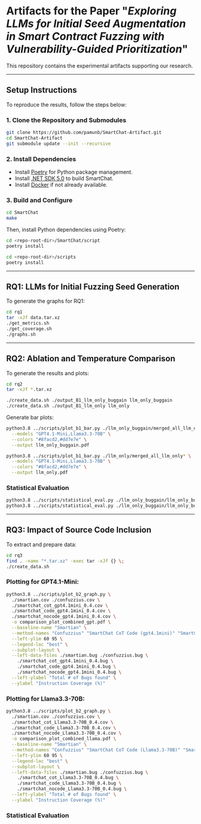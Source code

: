 # Artifacts for the Paper "*Exploring LLMs for Initial Seed Augmentation in Smart Contract Fuzzing with Vulnerability-Guided Prioritization*"

This repository contains the experimental artifacts supporting our research.

---

## Setup Instructions

To reproduce the results, follow the steps below:

### 1. Clone the Repository and Submodules

```bash
git clone https://github.com/pamunb/SmartChat-Artifact.git
cd SmartChat-Artifact
git submodule update --init --recursive
```

### 2. Install Dependencies

- Install [Poetry](https://python-poetry.org/docs/#installation) for Python package management.
- Install [.NET SDK 5.0](https://dotnet.microsoft.com/en-us/download/dotnet/5.0) to build SmartChat.
- Install [Docker](https://docs.docker.com/get-docker/) if not already available.

### 3. Build and Configure

```bash
cd SmartChat
make
```

Then, install Python dependencies using Poetry:

```bash
cd <repo-root-dir>/SmartChat/script
poetry install

cd <repo-root-dir>/scripts
poetry install
```

---

## RQ1: LLMs for Initial Fuzzing Seed Generation

To generate the graphs for RQ1:

```bash
cd rq1
tar -xJf data.tar.xz
./get_metrics.sh
./get_coverage.sh
./graphs.sh
```

---

## RQ2: Ablation and Temperature Comparison

To generate the results and plots:

```bash
cd rq2
tar -xJf *.tar.xz

./create_data.sh ./output_B1_llm_only_buggain llm_only_buggain
./create_data.sh ./output_B1_llm_only llm_only
```

Generate bar plots:

```bash
python3.8 ../scripts/plot_b1_bar.py ./llm_only_buggain/merged_all_llm_only_buggain* \
  --models "GPT4.1-Mini,Llama3.3-70B" \
  --colors "#8facd2,#dd7e7e" \
  --output llm_only_buggain.pdf

python3.8 ../scripts/plot_b1_bar.py ./llm_only/merged_all_llm_only* \
  --models "GPT4.1-Mini,Llama3.3-70B" \
  --colors "#8facd2,#dd7e7e" \
  --output llm_only.pdf
```

### Statistical Evaluation

```bash
python3.8 ../scripts/statistical_eval.py ./llm_only_buggain/llm_only_buggain.csv base_dfa.csv
python3.8 ../scripts/statistical_eval.py ./llm_only_buggain/llm_only_buggain.csv base_rand.csv
```

---

## RQ3: Impact of Source Code Inclusion

To extract and prepare data:

```bash
cd rq3
find . -name "*.tar.xz" -exec tar -xJf {} \;
./create_data.sh
```

### Plotting for GPT4.1-Mini:

```bash
python3.8 ../scripts/plot_b2_graph.py \
  ./smartian.cov ./confuzzius.cov \
  ./smartchat_cot_gpt4.1mini_0.4.cov \
  ./smartchat_code_gpt4.1mini_0.4.cov \
  ./smartchat_nocode_gpt4.1mini_0.4.cov \
  -o comparison_plot_combined_gpt.pdf \
  --baseline-name "Smartian" \
  --method-names "Confuzzius" "SmartChat CoT Code (gpt4.1mini)" "SmartChat Code (gpt4.1mini)" "SmartChat ABI (gpt4.1mini)" \
  --left-ylim 60 95 \
  --legend-loc "best" \
  --subplot-layout \
  --left-data-files ./smartian.bug ./confuzzius.bug \
    ./smartchat_cot_gpt4.1mini_0.4.bug \
    ./smartchat_code_gpt4.1mini_0.4.bug \
    ./smartchat_nocode_gpt4.1mini_0.4.bug \
  --left-ylabel "Total # of Bugs found" \
  --ylabel "Instruction Coverage (%)"
```

### Plotting for Llama3.3-70B:

```bash
python3.8 ../scripts/plot_b2_graph.py \
  ./smartian.cov ./confuzzius.cov \
  ./smartchat_cot_Llama3.3-70B_0.4.cov \
  ./smartchat_code_Llama3.3-70B_0.4.cov \
  ./smartchat_nocode_Llama3.3-70B_0.4.cov \
  -o comparison_plot_combined_llama.pdf \
  --baseline-name "Smartian" \
  --method-names "Confuzzius" "SmartChat CoT Code (Llama3.3-70B)" "SmartChat Code (Llama3.3-70B)" "SmartChat ABI (Llama3.3-70B)" \
  --left-ylim 60 95 \
  --legend-loc "best" \
  --subplot-layout \
  --left-data-files ./smartian.bug ./confuzzius.bug \
    ./smartchat_cot_Llama3.3-70B_0.4.bug \
    ./smartchat_code_Llama3.3-70B_0.4.bug \
    ./smartchat_nocode_Llama3.3-70B_0.4.bug \
  --left-ylabel "Total # of Bugs found" \
  --ylabel "Instruction Coverage (%)"
```
### Statistical Evaluation

```bash
```
